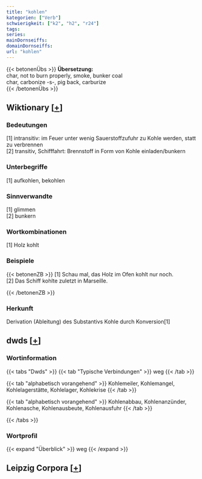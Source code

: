 ```yaml
---
title: "kohlen"
kategorien: ["Verb"]
schwierigkeit: ["k2", "h2", "r24"]
tags:
series:
mainDornseiffs:
domainDornseiffs:
url: "kohlen"
---
```


{{< betonenÜbs >}}
**Übersetzung:**  
char, not to burn properly, smoke, bunker coal  
char, carbonize -s-, pig back, carburize  
{{< /betonenÜbs >}}

## Wiktionary [[+](https://de.wiktionary.org/wiki/kohlen)]

### Bedeutungen
[1] intransitiv: im Feuer unter wenig Sauerstoffzufuhr zu Kohle werden, statt zu verbrennen  
[2] transitiv, Schifffahrt: Brennstoff in Form von Kohle einladen/bunkern  

### Unterbegriffe
[1] aufkohlen, bekohlen  

### Sinnverwandte
[1] glimmen  
[2] bunkern  

### Wortkombinationen
[1] Holz kohlt  

### Beispiele
{{< betonenZB >}}
[1] Schau mal, das Holz im Ofen kohlt nur noch.  
[2] Das Schiff kohlte zuletzt in Marseille.  

{{< /betonenZB >}}
### Herkunft
Derivation (Ableitung) des Substantivs Kohle durch Konversion[1]  



## dwds [[+](https://www.dwds.de/wb/kohlen)]

### Wortinformation
{{< tabs "Dwds" >}}
{{< tab "Typische Verbindungen" >}}
weg
{{< /tab >}}

{{< tab "alphabetisch vorangehend" >}}
Kohlemeiler, Kohlemangel, Kohlelagerstätte, Kohlelager, Kohlekrise
{{< /tab >}}

{{< tab "alphabetisch vorangehend" >}}
Kohlenabbau, Kohlenanzünder, Kohlenasche, Kohlenausbeute, Kohlenausfuhr
{{< /tab >}}

{{< /tabs >}}

### Wortprofil
{{< expand "Überblick" >}} weg {{< /expand >}}

## Leipzig Corpora [[+](https://corpora.uni-leipzig.de/en/res?word=kohlen&corpusId=deu_newscrawl-public_2018)]

